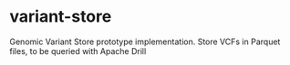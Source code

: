 variant-store
=============

Genomic Variant Store prototype implementation. Store VCFs in Parquet files, to be queried with Apache Drill
